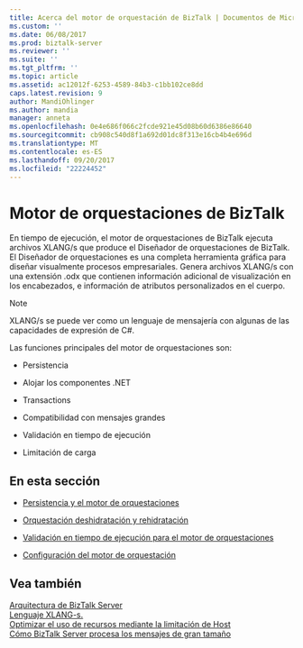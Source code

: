 ```yaml
---
title: Acerca del motor de orquestación de BizTalk | Documentos de Microsoft
ms.custom: ''
ms.date: 06/08/2017
ms.prod: biztalk-server
ms.reviewer: ''
ms.suite: ''
ms.tgt_pltfrm: ''
ms.topic: article
ms.assetid: ac12012f-6253-4589-84b3-c1bb102ce8dd
caps.latest.revision: 9
author: MandiOhlinger
ms.author: mandia
manager: anneta
ms.openlocfilehash: 0e4e686f066c2fcde921e45d08b60d6386e86640
ms.sourcegitcommit: cb908c540d8f1a692d01dc8f313e16cb4b4e696d
ms.translationtype: MT
ms.contentlocale: es-ES
ms.lasthandoff: 09/20/2017
ms.locfileid: "22224452"
---
```

# <a name="about-the-biztalk-orchestration-engine"></a>Motor de orquestaciones de BizTalk
En tiempo de ejecución, el motor de orquestaciones de BizTalk ejecuta archivos XLANG/s que produce el Diseñador de orquestaciones de BizTalk. El Diseñador de orquestaciones es una completa herramienta gráfica para diseñar visualmente procesos empresariales. Genera archivos XLANG/s con una extensión .odx que contienen información adicional de visualización en los encabezados, e información de atributos personalizados en el cuerpo.  
  
> [!NOTE]
>  XLANG/s se puede ver como un lenguaje de mensajería con algunas de las capacidades de expresión de C#.  
  
 Las funciones principales del motor de orquestaciones son:  
  
-   Persistencia  
  
-   Alojar los componentes .NET  
  
-   Transactions  
  
-   Compatibilidad con mensajes grandes  
  
-   Validación en tiempo de ejecución  
  
-   Limitación de carga  
  
## <a name="in-this-section"></a>En esta sección  
  
-   [Persistencia y el motor de orquestaciones](../core/persistence-and-the-orchestration-engine.md)  
  
-   [Orquestación deshidratación y rehidratación](../core/orchestration-dehydration-and-rehydration.md)  
  
-   [Validación en tiempo de ejecución para el motor de orquestaciones](../core/runtime-validation-for-the-orchestration-engine.md)  
  
-   [Configuración del motor de orquestación](../core/orchestration-engine-configuration.md)  
  
## <a name="see-also"></a>Vea también  
 [Arquitectura de BizTalk Server](../core/biztalk-server-architecture.md)   
 [Lenguaje XLANG-s.](../core/xlang-s-language.md)   
 [Optimizar el uso de recursos mediante la limitación de Host](../core/optimizing-resource-usage-through-host-throttling.md)   
 [Cómo BizTalk Server procesa los mensajes de gran tamaño](../core/how-biztalk-server-processes-large-messages.md)